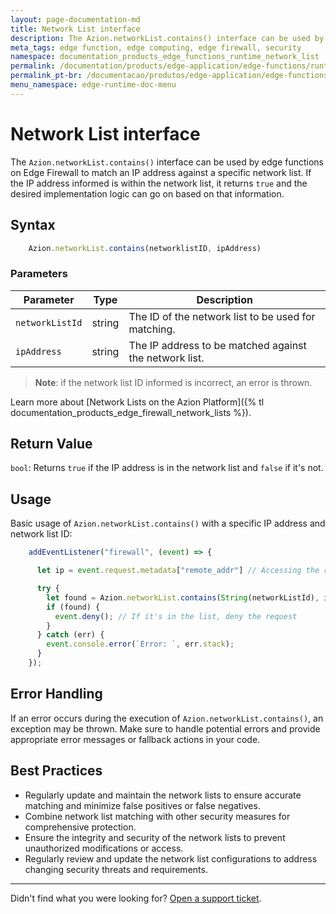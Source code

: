 ```yaml
---
layout: page-documentation-md
title: Network List interface
description: The Azion.networkList.contains() interface can be used by edge functions on Edge Firewall to match an IP address against a specific network list. If the IP address informed is within the network list, it returns true and the desired implementation logic can go on based on that information.
meta_tags: edge function, edge computing, edge firewall, security
namespace: documentation_products_edge_functions_runtime_network_list
permalink: /documentation/products/edge-application/edge-functions/runtime/api-reference/network-list
permalink_pt-br: /documentacao/produtos/edge-application/edge-functions/runtime/api-reference/network-list
menu_namespace: edge-runtime-doc-menu
---
```


# Network List interface

The `Azion.networkList.contains()` interface can be used by edge functions on Edge Firewall to match an IP address against a specific network list. If the IP address informed is within the network list, it returns `true` and the desired implementation logic can go on based on that information.

## Syntax

```javascript
    Azion.networkList.contains(networklistID, ipAddress)
```

### Parameters

| Parameter | Type | Description|
|-|-|-|
|`networkListId` | string |The ID of the network list to be used for matching. |
| `ipAddress`| string | The IP address to be matched against the network list.|

>**Note**: if the network list ID informed is incorrect, an error is thrown.

Learn more about [Network Lists on the Azion Platform]({% tl documentation_products_edge_firewall_network_lists %}).

## Return Value

`bool`: Returns `true` if the IP address is in the network list and `false` if it's not.

## Usage

Basic usage of `Azion.networkList.contains()` with a specific IP address and network list ID:

```javascript
    addEventListener("firewall", (event) => {

      let ip = event.request.metadata["remote_addr"] // Accessing the remote address

      try {
        let found = Azion.networkList.contains(String(networkListId), ip); // Checking if the ip is in the list
        if (found) {
          event.deny(); // If it's in the list, deny the request
        }
      } catch (err) {
        event.console.error(`Error: `, err.stack);
      }
    });
```

## Error Handling

If an error occurs during the execution of `Azion.networkList.contains()`, an exception may be thrown. Make sure to handle potential errors and provide appropriate error messages or fallback actions in your code.

## Best Practices

- Regularly update and maintain the network lists to ensure accurate matching and minimize false positives or false negatives.
- Combine network list matching with other security measures for comprehensive protection.
- Ensure the integrity and security of the network lists to prevent unauthorized modifications or access.
- Regularly review and update the network list configurations to address changing security threats and requirements.

---

Didn't find what you were looking for? [Open a support ticket](https://tickets.azion.com/).
